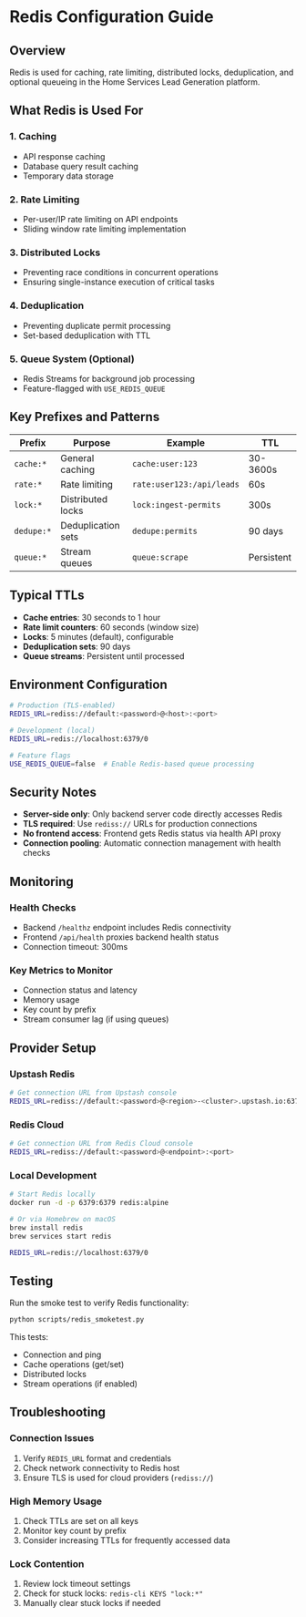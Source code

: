 # Redis Configuration Guide

## Overview

Redis is used for caching, rate limiting, distributed locks, deduplication, and optional queueing in the Home Services Lead Generation platform.

## What Redis is Used For

### 1. Caching
- API response caching
- Database query result caching
- Temporary data storage

### 2. Rate Limiting
- Per-user/IP rate limiting on API endpoints
- Sliding window rate limiting implementation

### 3. Distributed Locks
- Preventing race conditions in concurrent operations
- Ensuring single-instance execution of critical tasks

### 4. Deduplication
- Preventing duplicate permit processing
- Set-based deduplication with TTL

### 5. Queue System (Optional)
- Redis Streams for background job processing
- Feature-flagged with `USE_REDIS_QUEUE`

## Key Prefixes and Patterns

| Prefix | Purpose | Example | TTL |
|--------|---------|---------|-----|
| `cache:*` | General caching | `cache:user:123` | 30-3600s |
| `rate:*` | Rate limiting | `rate:user123:/api/leads` | 60s |
| `lock:*` | Distributed locks | `lock:ingest-permits` | 300s |
| `dedupe:*` | Deduplication sets | `dedupe:permits` | 90 days |
| `queue:*` | Stream queues | `queue:scrape` | Persistent |

## Typical TTLs

- **Cache entries**: 30 seconds to 1 hour
- **Rate limit counters**: 60 seconds (window size)
- **Locks**: 5 minutes (default), configurable
- **Deduplication sets**: 90 days
- **Queue streams**: Persistent until processed

## Environment Configuration

```bash
# Production (TLS-enabled)
REDIS_URL=rediss://default:<password>@<host>:<port>

# Development (local)
REDIS_URL=redis://localhost:6379/0

# Feature flags
USE_REDIS_QUEUE=false  # Enable Redis-based queue processing
```

## Security Notes

- **Server-side only**: Only backend server code directly accesses Redis
- **TLS required**: Use `rediss://` URLs for production connections
- **No frontend access**: Frontend gets Redis status via health API proxy
- **Connection pooling**: Automatic connection management with health checks

## Monitoring

### Health Checks
- Backend `/healthz` endpoint includes Redis connectivity
- Frontend `/api/health` proxies backend health status
- Connection timeout: 300ms

### Key Metrics to Monitor
- Connection status and latency
- Memory usage
- Key count by prefix
- Stream consumer lag (if using queues)

## Provider Setup

### Upstash Redis
```bash
# Get connection URL from Upstash console
REDIS_URL=rediss://default:<password>@<region>-<cluster>.upstash.io:6379
```

### Redis Cloud
```bash
# Get connection URL from Redis Cloud console  
REDIS_URL=rediss://default:<password>@<endpoint>:<port>
```

### Local Development
```bash
# Start Redis locally
docker run -d -p 6379:6379 redis:alpine

# Or via Homebrew on macOS
brew install redis
brew services start redis

REDIS_URL=redis://localhost:6379/0
```

## Testing

Run the smoke test to verify Redis functionality:

```bash
python scripts/redis_smoketest.py
```

This tests:
- Connection and ping
- Cache operations (get/set)
- Distributed locks
- Stream operations (if enabled)

## Troubleshooting

### Connection Issues
1. Verify `REDIS_URL` format and credentials
2. Check network connectivity to Redis host
3. Ensure TLS is used for cloud providers (`rediss://`)

### High Memory Usage
1. Check TTLs are set on all keys
2. Monitor key count by prefix
3. Consider increasing TTLs for frequently accessed data

### Lock Contention
1. Review lock timeout settings
2. Check for stuck locks: `redis-cli KEYS "lock:*"`
3. Manually clear stuck locks if needed